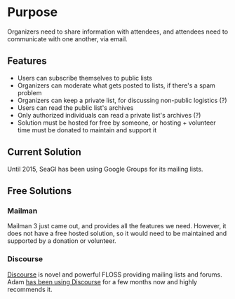 # Purpose

Organizers need to share information with attendees, and attendees need to 
communicate with one another, via email. 

## Features

* Users can subscribe themselves to public lists
* Organizers can moderate what gets posted to lists, if there's a spam problem
* Organizers can keep a private list, for discussing non-public logistics (?)
* Users can read the public list's archives
* Only authorized individuals can read a private list's archives (?)
* Solution must be hosted for free by someone, or hosting + volunteer time 
  must be donated to maintain and support it

## Current Solution

Until 2015, SeaGl has been using Google Groups for its mailing lists. 

## Free Solutions

### Mailman

Mailman 3 just came out, and provides all the features we need. However, it does
not have a free hosted solution, so it would need to be maintained and supported 
by a donation or volunteer. 

### Discourse

[Discourse](https://github.com/discourse/discourse) is novel and powerful FLOSS
providing mailing lists and forums. Adam [has been using
Discourse](https://forums.meteor.com/) for a few months now and highly
recommends it.
